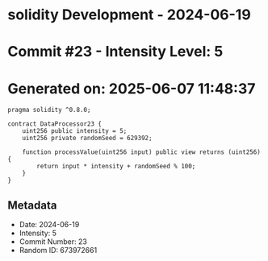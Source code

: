 ﻿# solidity Development - 2024-06-19
# Commit #23 - Intensity Level: 5
# Generated on: 2025-06-07 11:48:37
```solidity
pragma solidity ^0.8.0;

contract DataProcessor23 {
    uint256 public intensity = 5;
    uint256 private randomSeed = 629392;

    function processValue(uint256 input) public view returns (uint256) {
        return input * intensity + randomSeed % 100;
    }
}
```
## Metadata
- Date: 2024-06-19
- Intensity: 5
- Commit Number: 23
- Random ID: 673972661
